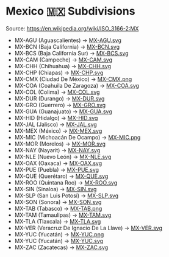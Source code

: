 # Mexico 🇲🇽 Subdivisions

Source: https://en.wikipedia.org/wiki/ISO_3166-2:MX

* MX-AGU (Aguascalientes) -> [MX-AGU.svg](https://github.com/amckenna41/iso3166-flag-icons/blob/main/iso3166-2-icons/MX/MX-AGU.svg)
* MX-BCN (Baja California) -> [MX-BCN.svg](https://github.com/amckenna41/iso3166-flag-icons/blob/main/iso3166-2-icons/MX/MX-BCN.svg)
* MX-BCS (Baja California Sur) -> [MX-BCS.svg](https://github.com/amckenna41/iso3166-flag-icons/blob/main/iso3166-2-icons/MX/MX-BCS.svg)
* MX-CAM (Campeche) -> [MX-CAM.svg](https://github.com/amckenna41/iso3166-flag-icons/blob/main/iso3166-2-icons/MX/MX-CAM.svg)
* MX-CHH (Chihuahua) -> [MX-CHH.svg](https://github.com/amckenna41/iso3166-flag-icons/blob/main/iso3166-2-icons/MX/MX-CHH.svg)
* MX-CHP (Chiapas) -> [MX-CHP.svg](https://github.com/amckenna41/iso3166-flag-icons/blob/main/iso3166-2-icons/MX/MX-CHP.svg)
* MX-CMX (Ciudad De México) -> [MX-CMX.png](https://github.com/amckenna41/iso3166-flag-icons/blob/main/iso3166-2-icons/MX/MX-CMX.png)
* MX-COA (Coahuila De Zaragoza) -> [MX-COA.svg](https://github.com/amckenna41/iso3166-flag-icons/blob/main/iso3166-2-icons/MX/MX-COA.svg)
* MX-COL (Colima) -> [MX-COL.svg](https://github.com/amckenna41/iso3166-flag-icons/blob/main/iso3166-2-icons/MX/MX-COL.svg)
* MX-DUR (Durango) -> [MX-DUR.svg](https://github.com/amckenna41/iso3166-flag-icons/blob/main/iso3166-2-icons/MX/MX-DUR.svg)
* MX-GRO (Guerrero) -> [MX-GRO.svg](https://github.com/amckenna41/iso3166-flag-icons/blob/main/iso3166-2-icons/MX/MX-GRO.svg)
* MX-GUA (Guanajuato) -> [MX-GUA.svg](https://github.com/amckenna41/iso3166-flag-icons/blob/main/iso3166-2-icons/MX/MX-GUA.svg)
* MX-HID (Hidalgo) -> [MX-HID.svg](https://github.com/amckenna41/iso3166-flag-icons/blob/main/iso3166-2-icons/MX/MX-HID.svg)
* MX-JAL (Jalisco) -> [MX-JAL.svg](https://github.com/amckenna41/iso3166-flag-icons/blob/main/iso3166-2-icons/MX/MX-JAL.svg)
* MX-MEX (México) -> [MX-MEX.svg](https://github.com/amckenna41/iso3166-flag-icons/blob/main/iso3166-2-icons/MX/MX-MEX.svg)
* MX-MIC (Michoacán De Ocampo) -> [MX-MIC.png](https://github.com/amckenna41/iso3166-flag-icons/blob/main/iso3166-2-icons/MX/MX-MIC.png)
* MX-MOR (Morelos) -> [MX-MOR.svg](https://github.com/amckenna41/iso3166-flag-icons/blob/main/iso3166-2-icons/MX/MX-MOR.svg)
* MX-NAY (Nayarit) -> [MX-NAY.svg](https://github.com/amckenna41/iso3166-flag-icons/blob/main/iso3166-2-icons/MX/MX-NAY.svg)
* MX-NLE (Nuevo León) -> [MX-NLE.svg](https://github.com/amckenna41/iso3166-flag-icons/blob/main/iso3166-2-icons/MX/MX-NLE.svg)
* MX-OAX (Oaxaca) -> [MX-OAX.svg](https://github.com/amckenna41/iso3166-flag-icons/blob/main/iso3166-2-icons/MX/MX-OAX.svg)
* MX-PUE (Puebla) -> [MX-PUE.svg](https://github.com/amckenna41/iso3166-flag-icons/blob/main/iso3166-2-icons/MX/MX-PUE.svg)
* MX-QUE (Querétaro) -> [MX-QUE.svg](https://github.com/amckenna41/iso3166-flag-icons/blob/main/iso3166-2-icons/MX/MX-QUE.svg)
* MX-ROO (Quintana Roo) -> [MX-ROO.svg](https://github.com/amckenna41/iso3166-flag-icons/blob/main/iso3166-2-icons/MX/MX-ROO.svg)
* MX-SIN (Sinaloa) -> [MX-SIN.svg](https://github.com/amckenna41/iso3166-flag-icons/blob/main/iso3166-2-icons/MX/MX-SIN.svg)
* MX-SLP (San Luis Potosí) -> [MX-SLP.svg](https://github.com/amckenna41/iso3166-flag-icons/blob/main/iso3166-2-icons/MX/MX-SLP.svg)
* MX-SON (Sonora) -> [MX-SON.svg](https://github.com/amckenna41/iso3166-flag-icons/blob/main/iso3166-2-icons/MX/MX-SON.svg)
* MX-TAB (Tabasco) -> [MX-TAB.png](https://github.com/amckenna41/iso3166-flag-icons/blob/main/iso3166-2-icons/MX/MX-TAB.png)
* MX-TAM (Tamaulipas) -> [MX-TAM.svg](https://github.com/amckenna41/iso3166-flag-icons/blob/main/iso3166-2-icons/MX/MX-TAM.svg)
* MX-TLA (Tlaxcala) -> [MX-TLA.svg](https://github.com/amckenna41/iso3166-flag-icons/blob/main/iso3166-2-icons/MX/MX-TLA.svg)
* MX-VER (Veracruz De Ignacio De La Llave) -> [MX-VER.svg](https://github.com/amckenna41/iso3166-flag-icons/blob/main/iso3166-2-icons/MX/MX-VER.svg)
* MX-YUC (Yucatán) -> [MX-YUC.png](https://github.com/amckenna41/iso3166-flag-icons/blob/main/iso3166-2-icons/MX/MX-YUC.png)
* MX-YUC (Yucatán) -> [MX-YUC.svg](https://github.com/amckenna41/iso3166-flag-icons/blob/main/iso3166-2-icons/MX/MX-YUC.svg)
* MX-ZAC (Zacatecas) -> [MX-ZAC.svg](https://github.com/amckenna41/iso3166-flag-icons/blob/main/iso3166-2-icons/MX/MX-ZAC.svg)
